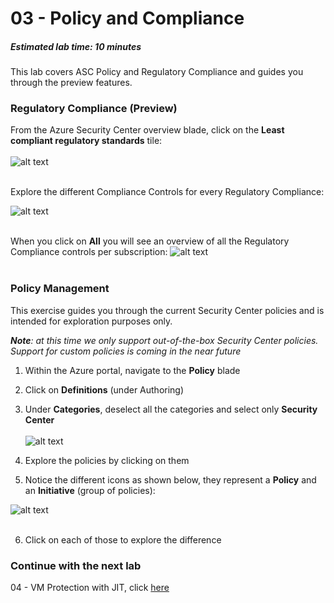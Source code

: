 ﻿# 03 - Policy and Compliance
##### Estimated lab time: 10 minutes

This lab covers ASC Policy and Regulatory Compliance and guides you through the preview features.<br>

### Regulatory Compliance (Preview)
From the Azure Security Center overview blade, click on the **Least compliant regulatory standards** tile: <br><br>
![alt text](https://raw.githubusercontent.com/tianderturpijn/Azure-Security-Center/master/Labs/03%20-%20Policy%20and%20Compliance/Screenshots/policy_compliance_dashboard.png
)<br><br>

Explore the different Compliance Controls for every Regulatory Compliance: <br>

![alt text](https://raw.githubusercontent.com/tianderturpijn/Azure-Security-Center/master/Labs/03%20-%20Policy%20and%20Compliance/Screenshots/policy_compliance_details.png
)<br><br>

When you click on **All** you will see an overview of all the Regulatory Compliance controls per subscription:
![alt text](https://raw.githubusercontent.com/tianderturpijn/Azure-Security-Center/master/Labs/03%20-%20Policy%20and%20Compliance/Screenshots/policy_compliance_all.png
)<br><br>

### Policy Management
This exercise guides you through the current Security Center policies and is intended for exploration purposes only. <br>

***Note**: at this time we only support out-of-the-box Security Center policies. Support for custom policies is coming in the near future*

1. Within the Azure portal, navigate to the **Policy** blade
2. Click on **Definitions** (under Authoring)
3. Under **Categories**, deselect all the categories and select only **Security Center** <br><br>
![alt text](https://raw.githubusercontent.com/tianderturpijn/Azure-Security-Center/master/Labs/03%20-%20Policy%20and%20Compliance/Screenshots/asc_policies.png
)<br>

4. Explore the policies by clicking on them
5. Notice the different icons as shown below, they represent a **Policy** and an **Initiative** (group of policies): <br>

![alt text](https://raw.githubusercontent.com/tianderturpijn/Azure-Security-Center/master/Labs/03%20-%20Policy%20and%20Compliance/Screenshots/initiative.png
) <br><br>

6. Click on each of those to explore the difference

### Continue with the next lab
04 - VM Protection with JIT, click <a href="https://github.com/tianderturpijn/Azure-Security-Center/tree/master/Labs/04%20-%20VM%20Protection%20with%20JIT" target="_blank">here</a>